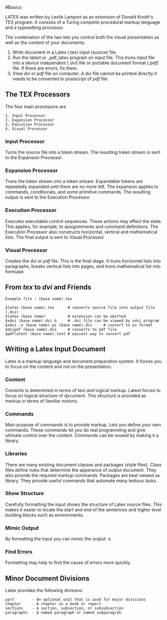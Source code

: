 #Basics

LATEX was written by Leslie Lamport as an extension of Donald Knuth's TEX
program. It consists of a Turing complete procedural markup language and a
typesetting processor.

The combination of the two lets you control both the visual presentation as
well as the content of your documents. 

1. Write document in a Latex (.tex) input (source) file.
2. Run the latext or _pdf_latex program on input file. This truns input file
   into a device independent (._dvi_) file or portable document format (._pdf_)
   file. If there are errors, fix them.
3. View _dvi_ or _pdf_ file on computer. A _dvi_ file cannot be printed directly it
   needs to be converted to postscript of _pdf_ file.

## The TEX Processors
The four main processors are
```
1. Input Processor
2. Expansion Processor
3. Execution Processor
4. Visual Processor
```
### Input Processor
Turns the source file into a token stream. The resulting token stream is sent
to the Expansion Processor.

### Expansion Processor
Truns the token stream into a token stream. Expandable tokens are repeatedly
expanded until there are no more left. The expansion applies to commands,
conditionals, and some primitive commands. The resulting output is sent to the
Execution Processor

### Execution Processor
Executes executable control sequences. These actions may affect the state.
This applies, for example, to assignmments and command definitions. The
Execution Processor also constructs horizontal, vertical and mathematical
lists. The final output is sent to Visual Processor

### Visual Processor
Creates the _dvi_ or _pdf_ file. This is the final stage. It truns horizontal
lists into paragraphs, breaks vertical lists into pages, and truns
mathematical list into formulae.

## From _tex_ to _dvi_ and Friends
```
Example file : (base name).tex

$latex (base name).tex		# converts source file into output file (.dvi)
$latex (base name)			# extension can be omitted
$xdvi (base name).dvi &		# .dvi file can be viewed by xdvi program
$xdvi -o (base name).ps (base name).dvi		# convert to ps format
$dvipdf (base name).dvi		# converts to pdf file
$pdflatext (base name).text	# easiest way to convert pdf
```

## Writing a Latex Input Document
Latex is a markup language and document preparation system. It forces you to
focus on the content and not on the presentation.

### Content
Contents is determined in terms of text and logical markup. Latext forces to
focus on logical structure of document. This structure is provided as markup
in terms of familiar notions.

### Commands
Main purpose of commands is to provide markup. Lets you define your own
commands. These commands let you do real programming and give ultimate control
over the content. Commands can be reused by making it a library.

### Libraries
There are many existing document classes and packages (style files). Class
files define rules that determine the apperance of output document. They also
provide the required markup commands. Packages are best viewed as library.
They provide useful commands that automate many tedious tasks.

### Show Structure
Carefully formatting the input shows the structure of Latex source files. This
makes it easier to locate the start and end of the sentences and higher level
building blocks such as environments.

### Mimic Output
By formatting the input you can mimic the output. o

### Find Errors
Formatting may help to find the cause of errors more quickly.


## Minor Document Divisions
Latex provides the following divisions
```
part		- An optional unit that is used for major divisions
chapter		- A chapter in a book or report
sections	- A section, subsection, or subsubsection
paragraphs	- A named paragraph or named subparagrah
```
